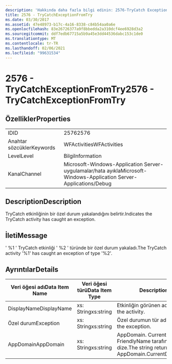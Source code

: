```yaml
---
description: 'Hakkında daha fazla bilgi edinin: 2576-TryCatch Exceptionfromtry'
title: 2576 - TryCatchExceptionFromTry
ms.date: 03/30/2017
ms.assetid: 47e48973-b17c-4a16-8338-c84b54aa0a6e
ms.openlocfilehash: 83e26726377a9f8bbedda2a310dcf4ee6928d3a2
ms.sourcegitcommit: ddf7edb67715a5b9a45e3dd44536dabc153c1de0
ms.translationtype: MT
ms.contentlocale: tr-TR
ms.lasthandoff: 02/06/2021
ms.locfileid: "99631534"
---
```

# <a name="2576---trycatchexceptionfromtry"></a><span data-ttu-id="92ee8-103">2576 - TryCatchExceptionFromTry</span><span class="sxs-lookup"><span data-stu-id="92ee8-103">2576 - TryCatchExceptionFromTry</span></span>

## <a name="properties"></a><span data-ttu-id="92ee8-104">Özellikler</span><span class="sxs-lookup"><span data-stu-id="92ee8-104">Properties</span></span>  
  
|||  
|-|-|  
|<span data-ttu-id="92ee8-105">ID</span><span class="sxs-lookup"><span data-stu-id="92ee8-105">ID</span></span>|<span data-ttu-id="92ee8-106">2576</span><span class="sxs-lookup"><span data-stu-id="92ee8-106">2576</span></span>|  
|<span data-ttu-id="92ee8-107">Anahtar sözcükler</span><span class="sxs-lookup"><span data-stu-id="92ee8-107">Keywords</span></span>|<span data-ttu-id="92ee8-108">WFActivities</span><span class="sxs-lookup"><span data-stu-id="92ee8-108">WFActivities</span></span>|  
|<span data-ttu-id="92ee8-109">Level</span><span class="sxs-lookup"><span data-stu-id="92ee8-109">Level</span></span>|<span data-ttu-id="92ee8-110">Bilgi</span><span class="sxs-lookup"><span data-stu-id="92ee8-110">Information</span></span>|  
|<span data-ttu-id="92ee8-111">Kanal</span><span class="sxs-lookup"><span data-stu-id="92ee8-111">Channel</span></span>|<span data-ttu-id="92ee8-112">Microsoft-Windows-Application Server-uygulamalar/hata ayıkla</span><span class="sxs-lookup"><span data-stu-id="92ee8-112">Microsoft-Windows-Application Server-Applications/Debug</span></span>|  
  
## <a name="description"></a><span data-ttu-id="92ee8-113">Description</span><span class="sxs-lookup"><span data-stu-id="92ee8-113">Description</span></span>  

 <span data-ttu-id="92ee8-114">TryCatch etkinliğinin bir özel durum yakalandığını belirtir.</span><span class="sxs-lookup"><span data-stu-id="92ee8-114">Indicates the TryCatch activity has caught an exception.</span></span>  
  
## <a name="message"></a><span data-ttu-id="92ee8-115">İleti</span><span class="sxs-lookup"><span data-stu-id="92ee8-115">Message</span></span>  

 <span data-ttu-id="92ee8-116">' %1 ' TryCatch etkinliği ' %2 ' türünde bir özel durum yakaladı.</span><span class="sxs-lookup"><span data-stu-id="92ee8-116">The TryCatch activity '%1' has caught an exception of type '%2'.</span></span>  
  
## <a name="details"></a><span data-ttu-id="92ee8-117">Ayrıntılar</span><span class="sxs-lookup"><span data-stu-id="92ee8-117">Details</span></span>  
  
|<span data-ttu-id="92ee8-118">Veri öğesi adı</span><span class="sxs-lookup"><span data-stu-id="92ee8-118">Data Item Name</span></span>|<span data-ttu-id="92ee8-119">Veri öğesi türü</span><span class="sxs-lookup"><span data-stu-id="92ee8-119">Data Item Type</span></span>|<span data-ttu-id="92ee8-120">Description</span><span class="sxs-lookup"><span data-stu-id="92ee8-120">Description</span></span>|  
|--------------------|--------------------|-----------------|  
|<span data-ttu-id="92ee8-121">DisplayName</span><span class="sxs-lookup"><span data-stu-id="92ee8-121">DisplayName</span></span>|<span data-ttu-id="92ee8-122">xs: String</span><span class="sxs-lookup"><span data-stu-id="92ee8-122">xs:string</span></span>|<span data-ttu-id="92ee8-123">Etkinliğin görünen adı.</span><span class="sxs-lookup"><span data-stu-id="92ee8-123">The display name of the activity.</span></span>|  
|<span data-ttu-id="92ee8-124">Özel durum</span><span class="sxs-lookup"><span data-stu-id="92ee8-124">Exception</span></span>|<span data-ttu-id="92ee8-125">xs: String</span><span class="sxs-lookup"><span data-stu-id="92ee8-125">xs:string</span></span>|<span data-ttu-id="92ee8-126">Özel durumun tür adı.</span><span class="sxs-lookup"><span data-stu-id="92ee8-126">The type name of the exception.</span></span>|  
|<span data-ttu-id="92ee8-127">AppDomain</span><span class="sxs-lookup"><span data-stu-id="92ee8-127">AppDomain</span></span>|<span data-ttu-id="92ee8-128">xs: String</span><span class="sxs-lookup"><span data-stu-id="92ee8-128">xs:string</span></span>|<span data-ttu-id="92ee8-129">AppDomain. CurrentDomain. FriendlyName tarafından döndürülen dize.</span><span class="sxs-lookup"><span data-stu-id="92ee8-129">The string returned by AppDomain.CurrentDomain.FriendlyName.</span></span>|
